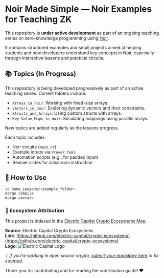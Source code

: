 # Noir Made Simple — Noir Examples for Teaching ZK

This repository is **under active development** as part of an ongoing teaching series on zero-knowledge programming using [Noir](https://noir-lang.org/).

It contains structured examples and small projects aimed at helping students and new developers understand key concepts in Noir, especially through interactive lessons and practical circuits.

## 📚 Topics (In Progress)

This repository is being developed progressively as part of an active teaching series. Current folders include:

- `Arrays_in_noir`: Working with fixed-size arrays.
- `Vectors_in_noir`: Exploring dynamic vectors and their constraints.
- `Structs_and_Arrays`: Using custom structs with arrays.
- `Key-Value_Maps_in_noir`: Simulating mappings using parallel arrays.

New topics are added regularly as the lessons progress.

Each topic includes:
- Noir circuits (`main.nr`)
- Example inputs via `Prover.toml`
- Automation scripts (e.g., for padded input)
- Beamer slides for classroom instruction

## 🚀 How to Use

```bash
cd Some_Lessons/<example_folder>
nargo compile
nargo execute
```
### 🧭 Ecosystem Attribution

This project is indexed in the [Electric Capital Crypto Ecosystems Map](https://github.com/electric-capital/crypto-ecosystems).

**Source**: Electric Capital Crypto Ecosystems  
**Link**: [https://github.com/electric-capital/crypto-ecosystems](https://github.com/electric-capital/crypto-ecosystems)  
**Logo**: ![Electric Capital Logo](https://avatars.githubusercontent.com/u/44590959?s=200&v=4)

💡 _If you’re working in open source crypto, [submit your repository here](https://github.com/electric-capital/crypto-ecosystems) to be counted._

Thank you for contributing and for reading the contribution guide! ❤️

